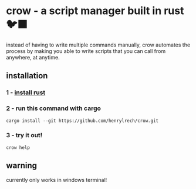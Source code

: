 # crow - a script manager built in rust 🐦‍⬛

instead of having to write multiple commands manually, crow automates the process by making you able to write scripts that you can call from anywhere, at anytime.

## installation
### 1 - [install rust](https://www.rust-lang.org/tools/install)
### 2 - run this command with cargo
```
cargo install --git https://github.com/henrylrech/crow.git
```
### 3 - try it out!
```
crow help
```

## warning
currently only works in windows terminal!
